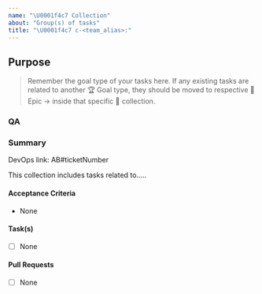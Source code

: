 ```yaml
---
name: "\U0001f4c7 Collection"
about: "Group(s) of tasks"
title: "\U0001f4c7 c-<team_alias>:"
---
```


## Purpose

> Remember the goal type of your tasks here. If any existing tasks are related to another :trophy: Goal type, they should be moved to respective :crown: Epic ->  inside that specific :card_index: collection.

### QA

### Summary

DevOps link: AB#ticketNumber

This collection includes tasks related to..... <!-- Summarise overall reason for tasks in this collection -->

#### Acceptance Criteria

- None

#### Task(s)

- [ ] None

#### Pull Requests

- [ ] None
